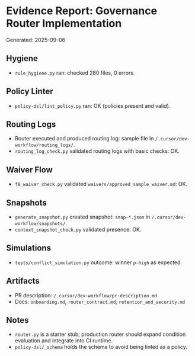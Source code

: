 # Evidence Report: Governance Router Implementation

Generated: 2025-09-06

## Hygiene
- `rule_hygiene.py` ran: checked 280 files, 0 errors.

## Policy Linter
- `policy-dsl/lint_policy.py` ran: OK (policies present and valid).

## Routing Logs
- Router executed and produced routing log: sample file in `/.cursor/dev-workflow/routing_logs/`.
- `routing_log_check.py` validated routing logs with basic checks: OK.

## Waiver Flow
- `f8_waiver_check.py` validated `waivers/approved_sample_waiver.md`: OK.

## Snapshots
- `generate_snapshot.py` created snapshot: `snap-*.json` in `/.cursor/dev-workflow/snapshots/`.
- `context_snapshot_check.py` validated presence: OK.

## Simulations
- `tests/conflict_simulation.py` outcome: winner `p-high` as expected.

## Artifacts
- PR description: `/.cursor/dev-workflow/pr-description.md`
- Docs: `onboarding.md`, `router_contract.md`, `retention_and_security.md`

## Notes
- `router.py` is a starter stub; production router should expand condition evaluation and integrate into CI runtime.
- `policy-dsl/_schema` holds the schema to avoid being linted as a policy.

